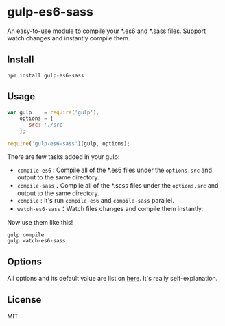 # gulp-es6-sass

An easy-to-use module to compile your *.es6 and *.sass files. Support watch changes and instantly compile them.

## Install

```
npm install gulp-es6-sass
```

## Usage

```js
var gulp    = require('gulp'),
    options = {
       src: './src'
    };

require('gulp-es6-sass')(gulp, options);
```

There are few tasks added in your gulp:

 + `compile-es6` : Compile all of the *.es6 files under the `options.src` and output to the same directory.
 + `compile-sass`：Compile all of the *.scss files under the `options.src` and output to the same directory.
 + `compile` : It's run `compile-es6` and `compile-sass` parallel.
 + `watch-es6-sass`：Watch files changes and compile them instantly.
 
Now use them like this!

```
gulp compile
gulp watch-es6-sass
```
 
## Options

All options and its default value are list on [here](https://github.com/lmk123/gulp-es6-sass/blob/master/index.js#L8). It's really self-explanation.

## License
MIT
